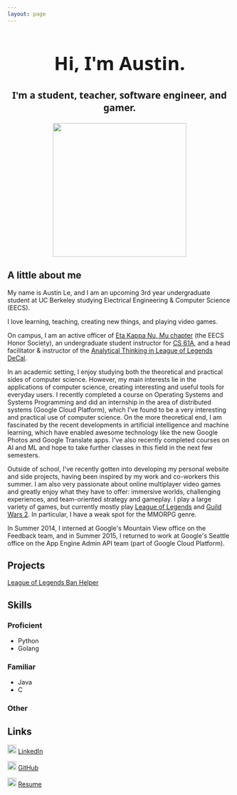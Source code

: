 ```yaml
---
layout: page
---
```


<h1 style="font-family: Segoe UI; font-size: 300%; text-align: center">Hi, I'm Austin.</h1>
<h3 style="font-family: Segoe UI; font-size: 150%; text-align: center">I'm a student, teacher, software engineer, and gamer.</h3>

<div style="text-align: center"><img src="https://scontent.fsnc1-1.fna.fbcdn.net/hphotos-xpf1/v/t1.0-9/10442546_696660630417132_7466810421954999452_n.jpg?oh=3e71857eb771d529132ffc7fe1b77f5d&oe=56837A5C" height="300" width="300"></div>

<h2>A little about me</h2>
<p>My name is Austin Le, and I am an upcoming 3rd year undergraduate student at UC Berkeley studying Electrical Engineering & Computer Science (EECS).</p>

<p>I love learning, teaching, creating new things, and playing video games.</p>

<p>On campus, I am an active officer of <a href="https://hkn.eecs.berkeley.edu/" target="_blank" class="link">Eta Kappa Nu, Mu chapter</a> (the EECS Honor Society), an undergraduate student instructor for <a href="http://cs61a.org" target="_blank" class="link">CS 61A</a>, and a head facilitator & instructor of the <a href="http://www.decal.org/courses/lol" target="_blank" class="link">Analytical Thinking in League of Legends DeCal</a>.</p>

<p>In an academic setting, I enjoy studying both the theoretical and practical sides of computer science. However, my main interests lie in the applications of computer science, creating interesting and useful tools for everyday users. I recently completed a course on Operating Systems and Systems Programming and did an internship in the area of distributed systems (Google Cloud Platform), which I've found to be a very interesting and practical use of computer science. On the more theoretical end, I am fascinated by the recent developments in artificial intelligence and machine learning, which have enabled awesome technology like the new Google Photos and Google Translate apps. I've also recently completed courses on AI and ML and hope to take further classes in this field in the next few semesters.</p>

<p>Outside of school, I've recently gotten into developing my personal website and side projects, having been inspired by my work and co-workers this summer. I am also very passionate about online multiplayer video games and greatly enjoy what they have to offer: immersive worlds, challenging experiences, and team-oriented strategy and gameplay. I play a large variety of games, but currently mostly play <a href="http://na.leagueoflegends.com/" target="_blank" class="link">League of Legends</a> and <a href="https://www.guildwars2.com/en/" target="_blank" class="link">Guild Wars 2</a>. In particular, I have a weak spot for the MMORPG genre.</p>

<p>In Summer 2014, I interned at Google's Mountain View office on the Feedback team, and in Summer 2015, I returned to work at Google's Seattle office on the App Engine Admin API team (part of Google Cloud Platform).</p>

<h2>Projects</h2>
<p><a href="https://lolbanhelper.appspot.com/" target="_blank" class="link">League of Legends Ban Helper</a></p>

<h2>Skills</h2>
<h3>Proficient</h3>
<ul>
	<li>Python</li>
	<li>Golang</li>
</ul>
<h3>Familiar</h3>
<ul>
	<li>Java</li>
	<li>C</li>
</ul>
<h3>Other</h3>

<h2>Links</h2>
<p><img src="https://encrypted-tbn0.gstatic.com/images?q=tbn:ANd9GcQFWv5GGlGD36t-cjXx3EMOH0qf9XAVmYbltGCGMaOH1UIdxlfW" width="20" height="20"> <a href="https://www.linkedin.com/in/austinhle" target="_blank" class="link">LinkedIn</a></p>

<p><img src="https://encrypted-tbn1.gstatic.com/images?q=tbn:ANd9GcTOug7V-atE3pm_qacE141jGo9_SPQQ_SZyVBx2GEZ5dul2LTVIMK91oA" width="20" height="20"> <a href="https://github.com/austinhle" target="_blank" class="link">GitHub</a></p>

<p><img src="http://robjepson.files.wordpress.com/2013/04/resume-icon.jpg" width="20" height="20"> <a href="files/Resume-AustinLe.pdf" target="_blank" class="link">Resume</a></p>